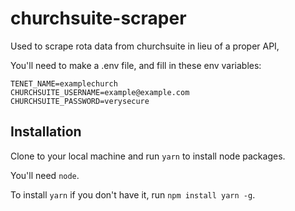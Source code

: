 # churchsuite-scraper

Used to scrape rota data from churchsuite in lieu of a proper API,

You'll need to make a .env file, and fill in these env variables:

```
TENET_NAME=examplechurch
CHURCHSUITE_USERNAME=example@example.com
CHURCHSUITE_PASSWORD=verysecure
```

## Installation

Clone to your local machine and run `yarn` to install node packages.

You'll need `node`.

To install `yarn` if you don't have it, run `npm install yarn -g`.
